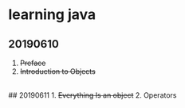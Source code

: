 # learning java
## 20190610
1. <s>Preface</s>
2. <s>Introduction to Objects</s>
</br>
## 20190611
1. <s>Everything Is an object</s>
2. Operators
